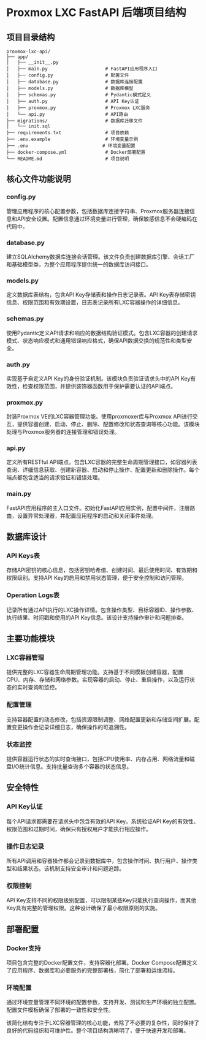 # Proxmox LXC FastAPI 后端项目结构

## 项目目录结构

```
proxmox-lxc-api/
├── app/
│   ├── __init__.py
│   ├── main.py                     # FastAPI应用程序入口
│   ├── config.py                   # 配置文件
│   ├── database.py                 # 数据库连接配置
│   ├── models.py                   # 数据库模型
│   ├── schemas.py                  # Pydantic模式定义
│   ├── auth.py                     # API Key认证
│   ├── proxmox.py                  # Proxmox LXC服务
│   └── api.py                      # API路由
├── migrations/                     # 数据库迁移文件
│   └── init.sql
├── requirements.txt                # 项目依赖
├── .env.example                    # 环境变量示例
├── .env                           # 环境变量配置
├── docker-compose.yml              # Docker部署配置
└── README.md                       # 项目说明
```

## 核心文件功能说明

### config.py
管理应用程序的核心配置参数，包括数据库连接字符串、Proxmox服务器连接信息和API安全设置。配置信息通过环境变量进行管理，确保敏感信息不会硬编码在代码中。

### database.py
建立SQLAlchemy数据库连接会话管理。该文件负责创建数据库引擎、会话工厂和基础模型类，为整个应用程序提供统一的数据库访问接口。

### models.py
定义数据库表结构，包含API Key存储表和操作日志记录表。API Key表存储密钥信息、权限范围和有效期设置，日志表记录所有LXC容器操作的详细信息。

### schemas.py
使用Pydantic定义API请求和响应的数据结构验证模式。包含LXC容器的创建请求模式、状态响应模式和通用错误响应格式，确保API数据交换的规范性和类型安全。

### auth.py
实现基于自定义API Key的身份验证机制。该模块负责验证请求头中的API Key有效性，检查权限范围，并提供装饰器函数用于保护需要认证的API端点。

### proxmox.py
封装Proxmox VE的LXC容器管理功能。使用proxmoxer库与Proxmox API进行交互，提供容器创建、启动、停止、删除、配置修改和状态查询等核心功能。该模块处理与Proxmox服务器的连接管理和错误处理。

### api.py
定义所有RESTful API端点。包含LXC容器的完整生命周期管理接口，如容器列表查询、详细信息获取、创建新容器、启动和停止操作、配置更新和删除操作。每个端点都包含适当的请求验证和错误处理。

### main.py
FastAPI应用程序的主入口文件。初始化FastAPI应用实例，配置中间件，注册路由，设置异常处理器，并配置应用程序的启动和关闭事件处理。

## 数据库设计

### API Keys表
存储API密钥的核心信息，包括密钥哈希值、创建时间、最后使用时间、有效期和权限级别。支持API Key的启用和禁用状态管理，便于安全控制和访问管理。

### Operation Logs表
记录所有通过API执行的LXC操作详情。包含操作类型、目标容器ID、操作参数、执行结果、时间戳和使用的API Key信息。该设计支持操作审计和问题排查。

## 主要功能模块

### LXC容器管理
提供完整的LXC容器生命周期管理功能。支持基于不同模板创建容器，配置CPU、内存、存储和网络参数。实现容器的启动、停止、重启操作，以及运行状态的实时查询和监控。

### 配置管理
支持容器配置的动态修改，包括资源限制调整、网络配置更新和存储空间扩展。配置变更操作会记录详细日志，确保操作的可追溯性。

### 状态监控
提供容器运行状态的实时查询接口，包括CPU使用率、内存占用、网络流量和磁盘I/O统计信息。支持批量查询多个容器的状态信息。

## 安全特性

### API Key认证
每个API请求都需要在请求头中包含有效的API Key。系统验证API Key的有效性、权限范围和过期时间，确保只有授权用户才能执行相应操作。

### 操作日志记录
所有API调用和容器操作都会记录到数据库中，包含操作时间、执行用户、操作类型和结果状态。该机制支持安全审计和问题追踪。

### 权限控制
API Key支持不同的权限级别配置，可以限制某些Key只能执行查询操作，而其他Key具有完整的管理权限。这种设计确保了最小权限原则的实施。

## 部署配置

### Docker支持
项目包含完整的Docker配置文件，支持容器化部署。Docker Compose配置定义了应用程序、数据库和必要服务的完整部署栈，简化了部署和运维流程。

### 环境配置
通过环境变量管理不同环境的配置参数，支持开发、测试和生产环境的独立配置。配置文件模板确保了部署的一致性和安全性。

该简化结构专注于LXC容器管理的核心功能，去除了不必要的复杂性，同时保持了良好的代码组织和可维护性。整个项目结构清晰明了，便于快速开发和部署。
